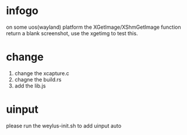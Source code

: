 # infogo

on some uos(wayland) platform the  XGetImage/XShmGetImage function return a blank screenshot, use the xgetimg to test this.

# change 

1. change the xcapture.c
2. chagne the build.rs
3. add the lib.js

# uinput
please run the weylus-init.sh to add uinput auto
